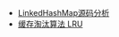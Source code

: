 - [LinkedHashMap源码分析](https://github.com/yankuangshi/md/blob/master/lhm/README.md)
- [缓存淘汰算法 LRU](https://github.com/yankuangshi/md/tree/master/lru)


